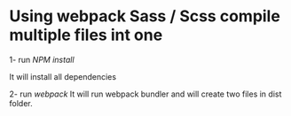 # Using webpack Sass / Scss compile multiple files int one

1- run *NPM install*

It will install all dependencies

2- run *webpack*
It will run webpack bundler and will create two files in dist folder.
